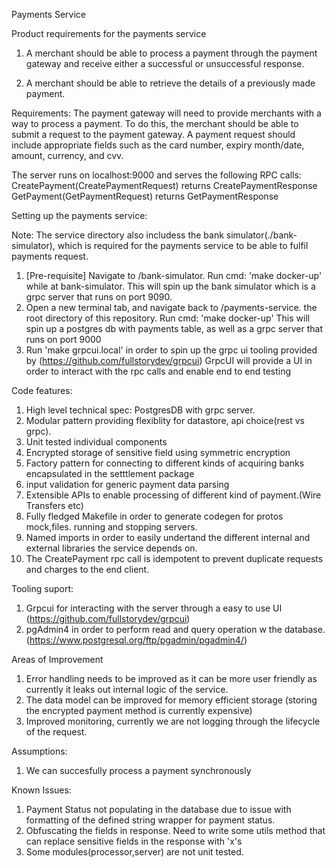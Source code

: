 Payments Service

Product requirements for the payments service

1. A merchant should be able to process a payment through the payment gateway and receive either a successful or unsuccessful response. 

2. A merchant should be able to retrieve the details of a previously made payment.

Requirements:
The payment gateway will need to provide merchants with a way to process a payment. To do this, the merchant should be able to submit a request to the payment gateway. A payment request should include appropriate fields such as the card number, expiry month/date, amount, currency, and cvv.

The server runs on localhost:9000 and serves the following RPC calls:
    CreatePayment(CreatePaymentRequest) returns CreatePaymentResponse
    GetPayment(GetPaymentRequest) returns GetPaymentResponse


Setting up the payments service: 

Note: The service directory also includess the bank simulator(./bank-simulator), which is required for the payments service to be able to fulfil payments request. 

1. [Pre-requisite] Navigate to /bank-simulator. Run cmd: 'make docker-up' while at bank-simulator. 
    This will spin up the bank simulator which is a grpc server that runs on port 9090.
2. Open a new terminal tab, and navigate back to /payments-service. the root directory of this repository. Run cmd: 'make docker-up'
    This will spin up a postgres db with payments table, as well as a grpc server that runs on port 9000
3. Run 'make grpcui.local' in order to spin up the grpc ui tooling provided by (https://github.com/fullstorydev/grpcui)
    GrpcUI will provide a UI in order to interact with the rpc calls and enable end to end testing


Code features:

1. High level technical spec: PostgresDB with grpc server. 
2. Modular pattern providing flexiblity for datastore, api choice(rest vs grpc).
3. Unit tested individual components
4. Encrypted storage of sensitive field using symmetric encryption
5. Factory pattern for connecting to different kinds of acquiring banks encapsulated in the setttlement package
6. input validation for generic payment data parsing
7. Extensible APIs to enable processing of different kind of payment.(Wire Transfers etc)
8. Fully fledged Makefile in order to generate codegen for protos mock,files. running and stopping servers.
9. Named imports in order to easily undertand the different internal and external libraries the service depends on. 
10. The CreatePayment rpc call is idempotent to prevent duplicate requests and charges to the end client.


Tooling suport:

1. Grpcui for interacting with the server through a easy to use UI (https://github.com/fullstorydev/grpcui)
2. pgAdmin4 in order to perform read and query operation w the database. (https://www.postgresql.org/ftp/pgadmin/pgadmin4/)


Areas of Improvement
1. Error handling needs to be improved as it can be more user friendly as currently it leaks out internal logic of the service. 
2. The data model can be improved for memory efficient storage (storing the encrypted payment method is currently expensive)
3. Improved monitoring, currently we are not logging through the lifecycle of the request.

Assumptions:
1. We can succesfully process a payment synchronously


Known Issues:
1. Payment Status not populating in the database due to issue with formatting of the defined string wrapper for payment status. 
2. Obfuscating the fields in response. Need to write some utils method that can replace sensitive fields in the response with 'x's
3. Some modules(processor,server) are not unit tested.
